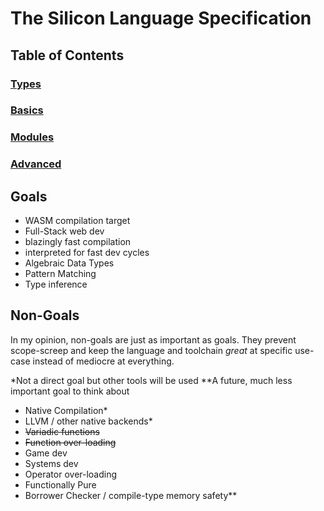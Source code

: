 # The Silicon Language Specification

## Table of Contents

### [Types](./types.md)

### [Basics](./basics.md)

### [Modules](./modules.md)

### [Advanced](./advanced.md)

## Goals

- WASM compilation target
- Full-Stack web dev
- blazingly fast compilation
- interpreted for fast dev cycles
- Algebraic Data Types
- Pattern Matching
- Type inference


## Non-Goals

In my opinion, non-goals are just as important as goals. They prevent scope-screep and keep the language and toolchain _great_ at specific use-case instead of
mediocre at everything.

\*Not a direct goal but other tools will be used
\*\*A future, much less important goal to think about

- Native Compilation\*
- LLVM / other native backends\*
- ~~Variadic functions~~
- ~~Function over-loading~~
- Game dev
- Systems dev
- Operator over-loading
- Functionally Pure
- Borrower Checker / compile-type memory safety\*\*